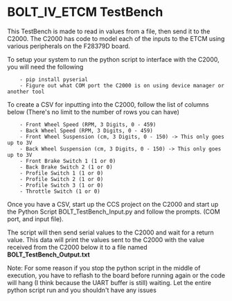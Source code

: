 # BOLT_IV_ETCM TestBench

This TestBench is made to read in values from a file, then send it to the C2000. The C2000 has code
to model each of the inputs to the ETCM using various peripherals on the F28379D board.

To setup your system to run the python script to interface with the C2000, you will need the following

        - pip install pyserial
        - Figure out what COM port the C2000 is on using device manager or another tool

To create a CSV for inputting into the C2000, follow the list of columns below
 (There's no limit to the number of rows you can have)

        - Front Wheel Speed (RPM, 3 Digits, 0 - 459)
        - Back Wheel Speed (RPM, 3 Digits, 0 - 459)
        - Front Wheel Suspension (cm, 3 Digits, 0 - 150) -> This only goes up to 3V
        - Back Wheel Suspension (cm, 3 Digits, 0 - 150) -> This only goes up to 3V
        - Front Brake Switch 1 (1 or 0)
        - Back Brake Switch 2 (1 or 0)
        - Profile Switch 1 (1 or 0)
        - Profile Switch 2 (1 or 0)
        - Profile Switch 3 (1 or 0)
        - Throttle Switch (1 or 0)

Once you have a CSV, start up the CCS project on the C2000 and start up the Python Script
BOLT_TestBench_Input.py and follow the prompts. (COM port, and input file).

The script will then send serial values to the C2000 and wait for a return value. This data will
print the values sent to the C2000 with the value received from the C2000 below it to a file named
**BOLT_TestBench_Output.txt**

Note: For some reason if you stop the python script in the middle of execution, you have to reflash
to the board before running again or the code will hang (I think because the UART buffer is still)
waiting. Let the entire python script run and you shouldn't have any issues
